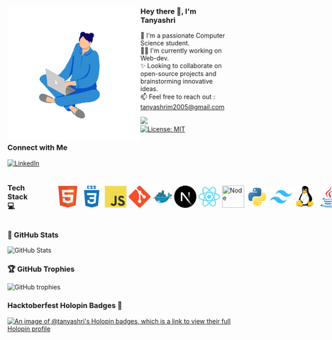 <div align="center">
<img align="left" width="300" src="Work From Home Sticker by Kinsta.gif" />
<div align="left">

### Hey there 👋, I'm Tanyashri

🌱 I'm a passionate Computer Science student.  
🧑‍💻 I'm currently working on Web-dev.  
✨ Looking to collaborate on open-source projects and brainstorming innovative ideas.  
📫 Feel free to reach out : tanyashrim2005@gmail.com

</div>

</div>


![](https://komarev.com/ghpvc/?username=Tanyashri&color=blue)  
[![License: MIT](https://img.shields.io/badge/License-MIT-yellow.svg)](https://opensource.org/licenses/MIT)

### Connect with Me

[![LinkedIn](https://img.shields.io/badge/LinkedIn-%230077B5.svg?style=for-the-badge&logo=linkedin&logoColor=white)](https://www.linkedin.com/in/tanya-m-94a74a234)
<img width="5" />



<div style="display: flex; align-items: center; gap: 50px;">
    <h3>Tech Stack 💻 </h3>
    <p style="display: flex; gap: 15;" align="left">
        <img src="https://github.com/devicons/devicon/blob/master/icons/html5/html5-original.svg" title="HTML5" alt="HTML" width="50" height="50"/>&nbsp;
        <img width="5" />
        <img src="https://github.com/devicons/devicon/blob/master/icons/css3/css3-plain-wordmark.svg" title="CSS3" alt="CSS" width="50" height="50"/>&nbsp;
        <img width="5" />
        <img src="https://github.com/devicons/devicon/blob/master/icons/javascript/javascript-original.svg" title="JavaScript" alt="CSS" width="50" height="50"/>&nbsp;
        <img width="5" />
        <img src="https://github.com/devicons/devicon/blob/master/icons/git/git-original.svg" title="Git" alt="Git" width="50" height="50"/>&nbsp;
        <img width="5" />
        <img src="https://github.com/devicons/devicon/blob/master/icons/docker/docker-original.svg" title="Docker" width="45" height="50"/>&nbsp;
        <img width="5" />
        <img src="https://github.com/devicons/devicon/blob/master/icons/nextjs/nextjs-original.svg" title="NextJS" width="50" height="50"/>&nbsp; 
        <img width="5" />
        <img src="https://github.com/devicons/devicon/blob/master/icons/react/react-original.svg" title="React" alt="Git" width="50" height="50"/>&nbsp;
        <img width="5" />
        <img src="https://cdn.simpleicons.org/nodedotjs/339933" title="Node" width="50" height="50"/>&nbsp;
        <img width="5" />
        <img src="https://github.com/devicons/devicon/blob/master/icons/python/python-original.svg" title="Python" alt="Python" width="50" height="50"/>&nbsp;  
        <img width="5" />
        <img src="https://github.com/devicons/devicon/blob/master/icons/tailwindcss/tailwindcss-original.svg" title="Tailwind" alt="tailwind" width="50" height="50"/>&nbsp;
        <img width="5" />
        <img src="https://github.com/devicons/devicon/blob/master/icons/linux/linux-original.svg" title="Tailwind" alt="tailwind" width="50" height="50"/>&nbsp;
        <img width="5" />
        <img src="https://github.com/devicons/devicon/blob/master/icons/java/java-original.svg" title="Tailwind" alt="tailwind" width="50" height="50"/>&nbsp;
        <img width="5" />

</p>
</div>


### 🌌 GitHub Stats

<div >
  <img src="https://github-readme-stats.vercel.app/api?username=Tanyashri&show_icons=true&hide=stars&count_private=true&theme=tokyonight" alt="GitHub Stats" width="410" height="300"/>
</div>

### 🏆 GitHub Trophies

![GitHub trophies](https://github-profile-trophy.vercel.app/?username=Tanyashri&theme=monokai&no-frame=true&row=1&column=6&margin-w=15&margin-h=15)

### Hacktoberfest Holopin Badges 🏅
[![An image of @tanyashri's Holopin badges, which is a link to view their full Holopin profile](https://holopin.me/tanyashri)](https://holopin.io/@tanyashri)










